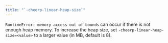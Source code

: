 ```yaml
---
title: "`-cheerp-linear-heap-size`"
---
```


`RuntimeError: memory access out of bounds` can occur if there is not enough heap memory. To increase the heap size, set `-cheerp-linear-heap-size=<value>` to a larger value (in MB, default is 8).

